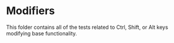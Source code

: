 ﻿# Modifiers

This folder contains all of the tests related to Ctrl, Shift, or Alt keys modifying base functionality. 